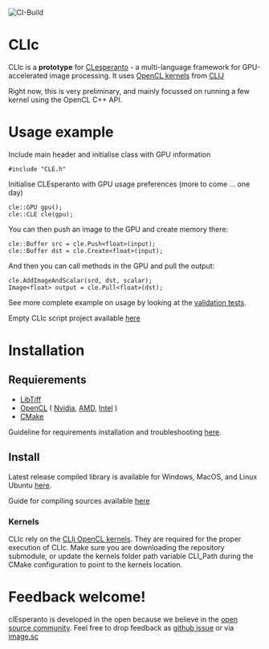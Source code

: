 ![CI-Build](https://github.com/clEsperanto/CLIc_prototype/workflows/CI-Build/badge.svg)
# CLIc

CLIc is a **prototype** for [CLesperanto](https://github.com/clEsperanto) - a multi-language framework for GPU-accelerated image processing. It uses [OpenCL kernels](https://github.com/clEsperanto/clij-opencl-kernels/tree/development/src/main/java/net/haesleinhuepf/clij/kernels) from [CLIJ](https://clij.github.io/)

Right now, this is very preliminary, and mainly focussed on running a few kernel using the OpenCL C++ API.

# Usage example

Include main header and initialise class with GPU information
```
#include "CLE.h"  
```
Initialise CLEsperanto with GPU usage preferences (more to come ... one day)
```
cle::GPU gpu();     
cle::CLE cle(gpu);
```
You can then push an image to the GPU and create memory there:
```
cle::Buffer src = cle.Push<float>(input);
cle::Buffer dst = cle.Create<float>(input);
```
And then you can call methods in the GPU and pull the output:
```
cle.AddImageAndScalar(srd, dst, scalar);  
Image<float> output = cle.Pull<float>(dst); 
```
See more complete example on usage by looking at the [validation tests](https://github.com/clEsperanto/CLIc_prototype/tree/master/test).

Empty CLIc script project available [here](https://github.com/StRigaud/CLIc_project_template)

# Installation

## Requierements

- [LibTiff](http://www.simplesystems.org/libtiff/)
- [OpenCL](https://www.khronos.org/opencl/) 
(
    [Nvidia](https://developer.nvidia.com/cuda-downloads), 
    [AMD](https://github.com/GPUOpen-LibrariesAndSDKs/OCL-SDK/releases), 
    [Intel](https://software.intel.com/content/www/us/en/develop/tools/opencl-sdk.html)
)
- [CMake](https://cmake.org/)

Guideline for requirements installation and troubleshooting [here](./docs/clic_prerequish_install.md).

## Install

Latest release compiled library is available for Windows, MacOS, and Linux Ubuntu [here](./README.md).  

Guide for compiling sources available [here](./docs/clic_compile_guide.md)

### Kernels
CLIc rely on the [CLIj OpenCL kernels](https://github.com/clEsperanto/clij-opencl-kernels). They are required for the proper execution of CLIc. Make sure you are downloading the repository submodule, or update the kernels folder path variable CLI_Path during the CMake configuration to point to the kernels location.

# Feedback welcome!
clEsperanto is developed in the open because we believe in the [open source community](https://clij.github.io/clij2-docs/community_guidelines). Feel free to drop feedback as [github issue](https://github.com/clEsperanto/CLIc_prototype/issues) or via [image.sc](https://image.sc)